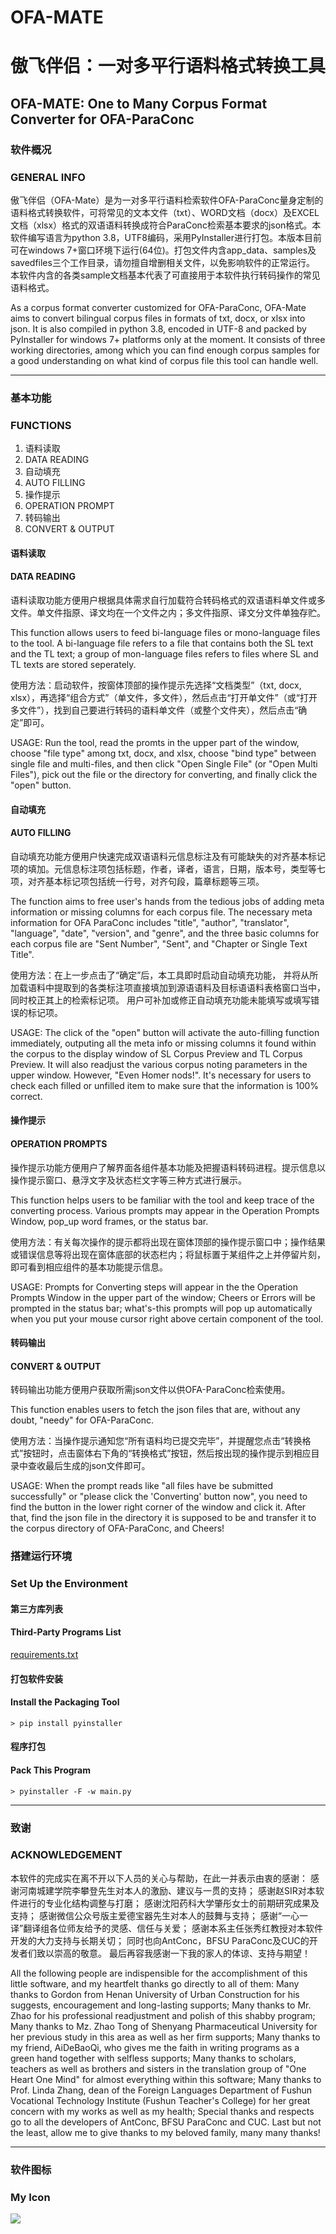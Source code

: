 # OFA-MATE

# 傲飞伴侣：一对多平行语料格式转换工具
## OFA-MATE: One to Many Corpus Format Converter for OFA-ParaConc

### 软件概况
### GENERAL INFO

傲飞伴侣（OFA-Mate）是为一对多平行语料检索软件OFA-ParaConc量身定制的语料格式转换软件，可将常见的文本文件（txt）、WORD文档（docx）及EXCEL文档（xlsx）格式的双语语料转换成符合ParaConc检索基本要求的json格式。本软件编写语言为python 3.8，UTF8编码，采用PyInstaller进行打包。本版本目前可在windows 7+窗口环境下运行(64位)。打包文件内含app_data、samples及savedfiles三个工作目录，请勿擅自增删相关文件，以免影响软件的正常运行。
本软件内含的各类sample文档基本代表了可直接用于本软件执行转码操作的常见语料格式。

As a corpus format converter customized for OFA-ParaConc, OFA-Mate aims to convert bilingual corpus files in formats of txt, docx, or xlsx into json. It is also compiled in python 3.8, encoded in UTF-8 and packed by PyInstaller for windows 7+ platforms only at the moment. It consists of three working directories, among which you can find enough corpus samples for a good understanding on what kind of corpus file this tool can handle well.

---

### 基本功能
### FUNCTIONS

1. 语料读取
1. DATA READING
2. 自动填充
2. AUTO FILLING
3. 操作提示
3. OPERATION PROMPT
4. 转码输出
4. CONVERT & OUTPUT

#### 语料读取
#### DATA READING

语料读取功能方便用户根据具体需求自行加载符合转码格式的双语语料单文件或多文件。单文件指原、译文均在一个文件之内；多文件指原、译文分文件单独存贮。

This function allows users to feed bi-language files or mono-language files to the tool. A bi-language file refers to a file that contains both the SL text and the TL text; a group of mon-language files refers to files where SL and TL texts are stored seperately.

使用方法：启动软件，按窗体顶部的操作提示先选择“文档类型”（txt, docx, xlsx），再选择“组合方式”（单文件，多文件），然后点击“打开单文件”（或“打开多文件”），找到自己要进行转码的语料单文件（或整个文件夹），然后点击“确定”即可。

USAGE: Run the tool, read the promts in the upper part of the window, choose "file type" among txt, docx, and xlsx, choose "bind type" between single file and multi-files,
and then click "Open Single File" (or "Open Multi Files"), pick out the file or the directory for converting, and finally click the "open" button.

#### 自动填充
#### AUTO FILLING
自动填充功能方便用户快速完成双语语料元信息标注及有可能缺失的对齐基本标记项的填加。元信息标注项包括标题，作者，译者，语言，日期，版本号，类型等七项，对齐基本标记项包括统一行号，对齐句段，篇章标题等三项。

The function aims to free user's hands from the tedious jobs of adding meta information or missing columns for each corpus file. The necessary meta information for OFA ParaConc includes "title", "author", "translator", "language", "date", "version", and "genre", and the three basic columns for each corpus file are "Sent Number", "Sent", and "Chapter or Single Text Title".

使用方法：在上一步点击了“确定”后，本工具即时启动自动填充功能， 并将从所加载语料中提取到的各类标注项直接填加到源语语料及目标语语料表格窗口当中，同时校正其上的检索标记项。
用户可补加或修正自动填充功能未能填写或填写错误的标记项。

USAGE: The click of the "open" button will activate the auto-filling function immediately, outputing all the meta info or missing columns it found within the corpus to the display window of SL Corpus Preview and TL Corpus Preview. It will also readjust the various corpus noting parameters in the upper window. However, "Even Homer nods!". It's necessary for users to check each filled or unfilled item to make sure that the information is 100% correct.

#### 操作提示
#### OPERATION PROMPTS

操作提示功能方便用户了解界面各组件基本功能及把握语料转码进程。提示信息以操作提示窗口、悬浮文字及状态栏文字等三种方式进行展示。

This function helps users to be familiar with the tool and keep trace of the converting process. Various prompts may appear in the Operation Prompts Window, pop_up word frames, or the status bar.

使用方法：有关每次操作的提示都将出现在窗体顶部的操作提示窗口中；操作结果或错误信息等将出现在窗体底部的状态栏内；将鼠标置于某组件之上并停留片刻，即可看到相应组件的基本功能提示信息。

USAGE: Prompts for Converting steps will appear in the the Operation Prompts Window in the upper part of the window; Cheers or Errors will be prompted in the status bar; what's-this prompts will pop up automatically when you put your mouse cursor right above certain component of the tool.

#### 转码输出
#### CONVERT & OUTPUT

转码输出功能方便用户获取所需json文件以供OFA-ParaConc检索使用。

This function enables users to fetch the json files that are, without any doubt, "needy" for OFA-ParaConc. 

使用方法：当操作提示通知您“所有语料均已提交完毕”，并提醒您点击“转换格式”按钮时，点击窗体右下角的“转换格式”按钮，然后按出现的操作提示到相应目录中查收最后生成的json文件即可。

USAGE: When the prompt reads like "all files have be submitted successfully" or "please click the 'Converting' button now", you need to find the button in the lower right corner of the window and click it. After that, find the json file in the directory it is supposed to be and transfer it to the corpus directory of OFA-ParaConc, and Cheers!

### 搭建运行环境
### Set Up the Environment

#### 第三方库列表
#### Third-Party Programs List

[requirements.txt](requirements.txt) 

#### 打包软件安装
#### Install the Packaging Tool

`> pip install pyinstaller`

#### 程序打包
#### Pack This Program
`> pyinstaller -F -w main.py`

---

### 致谢
### ACKNOWLEDGEMENT

本软件的完成实在离不开以下人员的关心与帮助，在此一并表示由衷的感谢：
感谢河南城建学院李攀登先生对本人的激励、建议与一贯的支持；
感谢赵SIR对本软件进行的专业化结构调整与打磨；
感谢沈阳药科大学肇彤女士的前期研究成果及支持；
感谢微信公众号版主爱德宝器先生对本人的鼓舞与支持；
感谢“一心一译”翻译组各位师友给予的灵感、信任与关爱；
感谢本系主任张秀红教授对本软件开发的大力支持与长期关切；
同时也向AntConc，BFSU ParaConc及CUC的开发者们致以崇高的敬意。
最后再容我感谢一下我的家人的体谅、支持与期望！

All the following people are indispensible for the accomplishment of this little software, and my heartfelt thanks go directly to all of them:
Many thanks to Gordon from Henan University of Urban Construction for his suggests, encouragement and long-lasting supports;
Many thanks to Mr. Zhao for his professional readjustment and polish of this shabby program;
Many thanks to Mz. Zhao Tong of Shenyang Pharmaceutical University for her previous study in this area as well as her firm supports;
Many thanks to my friend, AiDeBaoQi, who gives me the faith in writing programs as a green hand together with selfless supports; 
Many thanks to scholars, teachers as well as brothers and sisters in the translation group of "One Heart One Mind" for almost everything within this software;
Many thanks to Prof. Linda Zhang, dean of the Foreign Languages Department of Fushun Vocational Technology Institute (Fushun Teacher's College) for her great concern with my works as well as my health;
Special thanks and respects go to all the developers of AntConc, BFSU ParaConc and CUC.
Last but not the least, allow me to give thanks to my beloved family, many many thanks!

---

### 软件图标
### My Icon
![](./app_data/workfiles/myIcon.png)  

